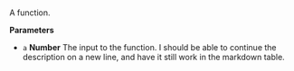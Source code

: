 # 

A function.


**Parameters**

-   `a` **Number** The input to the function.
    I should be able to continue the description on a new line, and have it
    still work in the markdown table.



